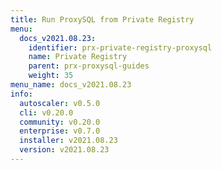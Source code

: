 ```yaml
---
title: Run ProxySQL from Private Registry
menu:
  docs_v2021.08.23:
    identifier: prx-private-registry-proxysql
    name: Private Registry
    parent: prx-proxysql-guides
    weight: 35
menu_name: docs_v2021.08.23
info:
  autoscaler: v0.5.0
  cli: v0.20.0
  community: v0.20.0
  enterprise: v0.7.0
  installer: v2021.08.23
  version: v2021.08.23
---
```


